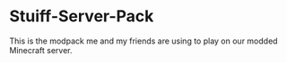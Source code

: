 # Stuiff-Server-Pack
This is the modpack me and my friends are using to play on our modded Minecraft server.
